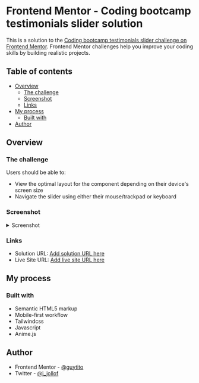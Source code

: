 # Frontend Mentor - Coding bootcamp testimonials slider solution

This is a solution to the [Coding bootcamp testimonials slider challenge on Frontend Mentor](https://www.frontendmentor.io/challenges/coding-bootcamp-testimonials-slider-4FNyLA8JL). Frontend Mentor challenges help you improve your coding skills by building realistic projects. 

## Table of contents

- [Overview](#overview)
  - [The challenge](#the-challenge)
  - [Screenshot](#screenshot)
  - [Links](#links)
- [My process](#my-process)
  - [Built with](#built-with)
- [Author](#author)


## Overview

### The challenge

Users should be able to:

- View the optimal layout for the component depending on their device's screen size
- Navigate the slider using either their mouse/trackpad or keyboard

### Screenshot

<details>
<summary>Screenshot</summary>

![Screenshot of project](./screenshot.png)

</details>

### Links

- Solution URL: [Add solution URL here](https://www.frontendmentor.io/solutions/responsive-testimony-slider-using-javascript-and-animejs-Bm03kYJSB)
- Live Site URL: [Add live site URL here](https://bootcamp-fm.netlify.app/)

## My process

### Built with

- Semantic HTML5 markup
- Mobile-first workflow
- Tailwindcss
- Javascript
- Anime.js


## Author

- Frontend Mentor - [@guytito](https://www.frontendmentor.io/profile/guytito)
- Twitter - [@i_jollof](https://www.twitter.com/i_jollof)